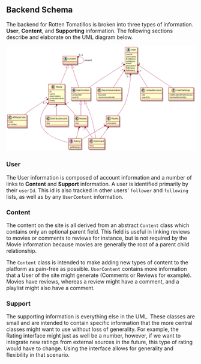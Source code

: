 ## Backend Schema
The backend for Rotten Tomatillos is broken into three types of information.
**User**, **Content**, and **Supporting** information. The following sections
describe and elaborate on the UML diagram below.

![Backend UML Diagram][diagram]

[diagram]: ./Backend.png

### User
The User information is composed of account information and a number
of links to **Content** and **Support** information. A user is identified
primarily by their `userId`. This id is also tracked in other users'
`follower` and `following` lists, as well as by any `UserContent` information.

### Content
The content on the site is all derived from an abstract `Content` class which
contains only an optional parent field. This field is useful in linking reviews
to movies or comments to reviews for instance, but is not required by the Movie
information because movies are generally the root of a parent child relationship.

The `Content` class is intended to make adding new types of content to the platform
as pain-free as possible. `UserContent` contains more information that a User of the site
might generate (Comments or Reviews for example). Movies have reviews, whereas a review
might have a comment, and a playlist might also have a comment.

### Support
The supporting information is everything else in the UML. These classes are small
and are intended to contain specific information that the more central classes might
want to use without loss of generality. For example, the Rating interface might just
as well be a number, however, if we want to integrate new ratings from external sources
in the future, this type of rating would have to change. Using the interface allows for
generality and flexibility in that scenario.
